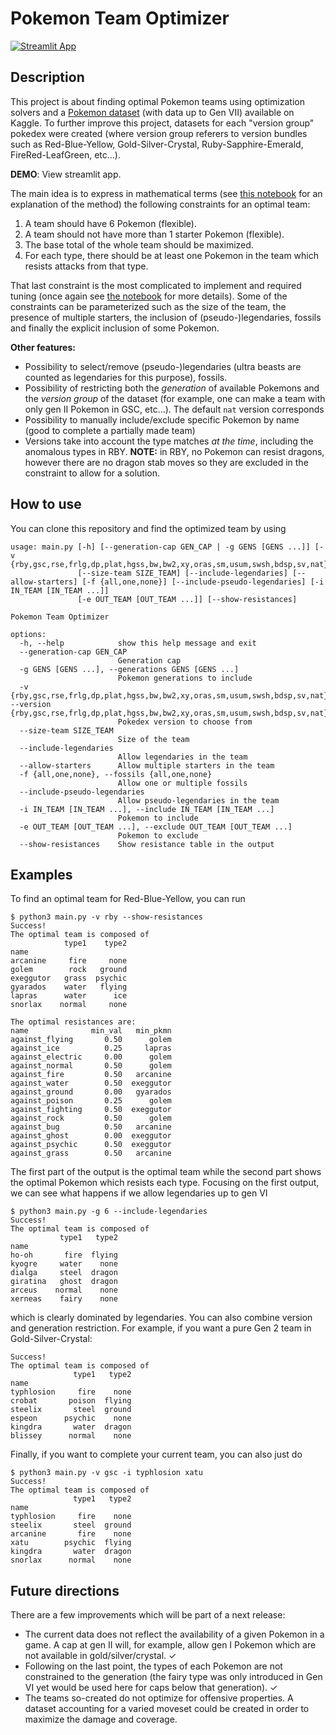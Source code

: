 # Pokemon Team Optimizer

[![Streamlit App](https://static.streamlit.io/badges/streamlit_badge_black_white.svg)](https://pokemon-team-optimizer.streamlit.app/)

## Description
This project is about finding optimal Pokemon teams using optimization solvers and a [Pokemon dataset](https://www.kaggle.com/datasets/rounakbanik/pokemon) (with data up to Gen VII) available on Kaggle. To further improve this project, datasets for each "version group" pokedex were created (where version group referers to version bundles such as Red-Blue-Yellow, Gold-Silver-Crystal, Ruby-Sapphire-Emerald, FireRed-LeafGreen, etc...).

**DEMO**: View streamlit app.

The main idea is to express in mathematical terms (see [this notebook](TeamOptimization.ipynb) for an explanation of the method) the following constraints for an optimal team:
1. A team should have 6 Pokemon (flexible).
2. A team should not have more than 1 starter Pokemon (flexible).
3. The base total of the whole team should be maximized.
4. For each type, there should be at least one Pokemon in the team which resists attacks from that type.

That last constraint is the most complicated to implement and required tuning (once again see [the notebook](TeamOptimization.ipynb) for more details). Some of the constraints can be parameterized such as the size of the team, the presence of multiple starters, the inclusion of (pseudo-)legendaries, fossils and finally the explicit inclusion of some Pokemon.

**Other features:**
- Possibility to select/remove (pseudo-)legendaries (ultra beasts are counted as legendaries for this purpose), fossils.
- Possibility of restricting both the *generation* of available Pokemons and the *version group* of the dataset (for example, one can make a team with only gen II Pokemon in GSC, etc...). The default `nat` version corresponds
- Possibility to manually include/exclude specific Pokemon by name (good to complete a partially made team)
- Versions take into account the type matches *at the time*, including the anomalous types in RBY. **NOTE:** in RBY, no Pokemon can resist dragons, however there are no dragon stab moves so they are excluded in the constraint to allow for a solution.

## How to use

You can clone this repository and find the optimized team by using
```console
usage: main.py [-h] [--generation-cap GEN_CAP | -g GENS [GENS ...]] [-v {rby,gsc,rse,frlg,dp,plat,hgss,bw,bw2,xy,oras,sm,usum,swsh,bdsp,sv,nat}]
               [--size-team SIZE_TEAM] [--include-legendaries] [--allow-starters] [-f {all,one,none}] [--include-pseudo-legendaries] [-i IN_TEAM [IN_TEAM ...]]
               [-e OUT_TEAM [OUT_TEAM ...]] [--show-resistances]

Pokemon Team Optimizer

options:
  -h, --help            show this help message and exit
  --generation-cap GEN_CAP
                        Generation cap
  -g GENS [GENS ...], --generations GENS [GENS ...]
                        Pokemon generations to include
  -v {rby,gsc,rse,frlg,dp,plat,hgss,bw,bw2,xy,oras,sm,usum,swsh,bdsp,sv,nat}, --version {rby,gsc,rse,frlg,dp,plat,hgss,bw,bw2,xy,oras,sm,usum,swsh,bdsp,sv,nat}
                        Pokedex version to choose from
  --size-team SIZE_TEAM
                        Size of the team
  --include-legendaries
                        Allow legendaries in the team
  --allow-starters      Allow multiple starters in the team
  -f {all,one,none}, --fossils {all,one,none}
                        Allow one or multiple fossils
  --include-pseudo-legendaries
                        Allow pseudo-legendaries in the team
  -i IN_TEAM [IN_TEAM ...], --include IN_TEAM [IN_TEAM ...]
                        Pokemon to include
  -e OUT_TEAM [OUT_TEAM ...], --exclude OUT_TEAM [OUT_TEAM ...]
                        Pokemon to exclude
  --show-resistances    Show resistance table in the output
```

## Examples

To find an optimal team for Red-Blue-Yellow, you can run
```console
$ python3 main.py -v rby --show-resistances
Success!
The optimal team is composed of
            type1    type2
name                      
arcanine     fire     none
golem        rock   ground
exeggutor   grass  psychic
gyarados    water   flying
lapras      water      ice
snorlax    normal     none

The optimal resistances are:
name              min_val   min_pkmn
against_flying       0.50      golem
against_ice          0.25     lapras
against_electric     0.00      golem
against_normal       0.50      golem
against_fire         0.50   arcanine
against_water        0.50  exeggutor
against_ground       0.00   gyarados
against_poison       0.25      golem
against_fighting     0.50  exeggutor
against_rock         0.50      golem
against_bug          0.50   arcanine
against_ghost        0.00  exeggutor
against_psychic      0.50  exeggutor
against_grass        0.50   arcanine
```
The first part of the output is the optimal team while the second part shows the optimal Pokemon which resists each type. Focusing on the first output, we can see what happens if we allow legendaries up to gen VI
```console
$ python3 main.py -g 6 --include-legendaries
Success!
The optimal team is composed of
           type1   type2
name                    
ho-oh       fire  flying
kyogre     water    none
dialga     steel  dragon
giratina   ghost  dragon
arceus    normal    none
xerneas    fairy    none
```
which is clearly dominated by legendaries. You can also combine version and generation restriction. For example, if you want a pure Gen 2 team in Gold-Silver-Crystal:
```console
Success!
The optimal team is composed of
              type1   type2
name                       
typhlosion     fire    none
crobat       poison  flying
steelix       steel  ground
espeon      psychic    none
kingdra       water  dragon
blissey      normal    none
```

Finally, if you want to complete your current team, you can also just do
```console
$ python3 main.py -v gsc -i typhlosion xatu
Success!
The optimal team is composed of
              type1   type2
name                       
typhlosion     fire    none
steelix       steel  ground
arcanine       fire    none
xatu        psychic  flying
kingdra       water  dragon
snorlax      normal    none
```

## Future directions

There are a few improvements which will be part of a next release:
- The current data does not reflect the availability of a given Pokemon in a game. A cap at gen II will, for example, allow gen I Pokemon which are not available in gold/silver/crystal. &check;
- Following on the last point, the types of each Pokemon are not constrained to the generation (the fairy type was only introduced in Gen VI yet would be used here for caps below that generation). &check;
- The teams so-created do not optimize for offensive properties. A dataset accounting for a varied moveset could be created in order to maximize the damage and coverage.